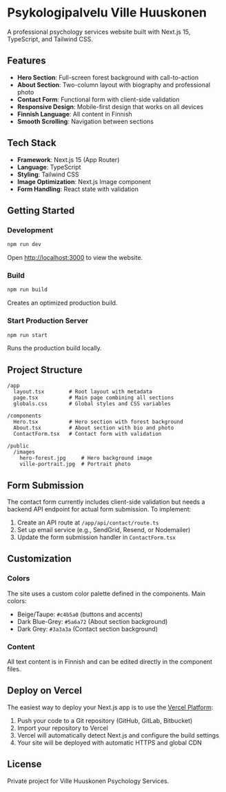 # Psykologipalvelu Ville Huuskonen

A professional psychology services website built with Next.js 15, TypeScript, and Tailwind CSS.

## Features

- **Hero Section**: Full-screen forest background with call-to-action
- **About Section**: Two-column layout with biography and professional photo
- **Contact Form**: Functional form with client-side validation
- **Responsive Design**: Mobile-first design that works on all devices
- **Finnish Language**: All content in Finnish
- **Smooth Scrolling**: Navigation between sections

## Tech Stack

- **Framework**: Next.js 15 (App Router)
- **Language**: TypeScript
- **Styling**: Tailwind CSS
- **Image Optimization**: Next.js Image component
- **Form Handling**: React state with validation

## Getting Started

### Development

```bash
npm run dev
```

Open [http://localhost:3000](http://localhost:3000) to view the website.

### Build

```bash
npm run build
```

Creates an optimized production build.

### Start Production Server

```bash
npm run start
```

Runs the production build locally.

## Project Structure

```
/app
  layout.tsx        # Root layout with metadata
  page.tsx          # Main page combining all sections
  globals.css       # Global styles and CSS variables

/components
  Hero.tsx          # Hero section with forest background
  About.tsx         # About section with bio and photo
  ContactForm.tsx   # Contact form with validation

/public
  /images
    hero-forest.jpg     # Hero background image
    ville-portrait.jpg  # Portrait photo
```

## Form Submission

The contact form currently includes client-side validation but needs a backend API endpoint for actual form submission. To implement:

1. Create an API route at `/app/api/contact/route.ts`
2. Set up email service (e.g., SendGrid, Resend, or Nodemailer)
3. Update the form submission handler in `ContactForm.tsx`

## Customization

### Colors

The site uses a custom color palette defined in the components. Main colors:
- Beige/Taupe: `#c4b5a0` (buttons and accents)
- Dark Blue-Grey: `#5a6a72` (About section background)
- Dark Grey: `#3a3a3a` (Contact section background)

### Content

All text content is in Finnish and can be edited directly in the component files.

## Deploy on Vercel

The easiest way to deploy your Next.js app is to use the [Vercel Platform](https://vercel.com/new):

1. Push your code to a Git repository (GitHub, GitLab, Bitbucket)
2. Import your repository to Vercel
3. Vercel will automatically detect Next.js and configure the build settings
4. Your site will be deployed with automatic HTTPS and global CDN

## License

Private project for Ville Huuskonen Psychology Services.
